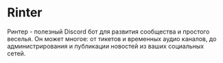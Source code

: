 # Rinter
 Ринтер - полезный Discord бот для развития сообщества и простого веселья. Он может многое: от тикетов и временных аудио каналов, до администрирования и публикации новостей из ваших социальных сетей.
 
